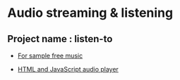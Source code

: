 # Audio streaming & listening

## Project name : listen-to

- [For sample free music](https://www.freesoundslibrary.com/)

- [HTML and JavaScript audio player](https://www.codementor.io/@emiliabartner/html-and-javascript-audio-player-1vr3o3vh4p)
